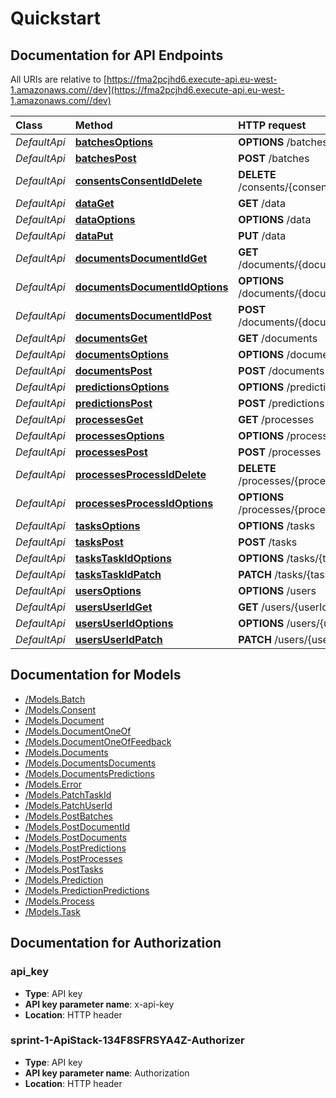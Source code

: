 # Quickstart

## Documentation for API Endpoints

All URIs are relative to [https://fma2pcjhd6.execute-api.eu-west-1.amazonaws.com//dev](https://fma2pcjhd6.execute-api.eu-west-1.amazonaws.com//dev)

| Class | Method | HTTP request | Description |
| :--- | :--- | :--- | :--- |
| _DefaultApi_ | [**batchesOptions**](https://github.com/LucidtechAI/las-docs/tree/cdd709d3fac0950bb6223a1135234f14a0c3e2c8/apis/dev/Apis/DefaultApi.md#batchesoptions) | **OPTIONS** /batches |  |
| _DefaultApi_ | [**batchesPost**](https://github.com/LucidtechAI/las-docs/tree/cdd709d3fac0950bb6223a1135234f14a0c3e2c8/apis/dev/Apis/DefaultApi.md#batchespost) | **POST** /batches |  |
| _DefaultApi_ | [**consentsConsentIdDelete**](https://github.com/LucidtechAI/las-docs/tree/cdd709d3fac0950bb6223a1135234f14a0c3e2c8/apis/dev/Apis/DefaultApi.md#consentsconsentiddelete) | **DELETE** /consents/{consentId} |  |
| _DefaultApi_ | [**dataGet**](https://github.com/LucidtechAI/las-docs/tree/cdd709d3fac0950bb6223a1135234f14a0c3e2c8/apis/dev/Apis/DefaultApi.md#dataget) | **GET** /data |  |
| _DefaultApi_ | [**dataOptions**](https://github.com/LucidtechAI/las-docs/tree/cdd709d3fac0950bb6223a1135234f14a0c3e2c8/apis/dev/Apis/DefaultApi.md#dataoptions) | **OPTIONS** /data |  |
| _DefaultApi_ | [**dataPut**](https://github.com/LucidtechAI/las-docs/tree/cdd709d3fac0950bb6223a1135234f14a0c3e2c8/apis/dev/Apis/DefaultApi.md#dataput) | **PUT** /data |  |
| _DefaultApi_ | [**documentsDocumentIdGet**](https://github.com/LucidtechAI/las-docs/tree/cdd709d3fac0950bb6223a1135234f14a0c3e2c8/apis/dev/Apis/DefaultApi.md#documentsdocumentidget) | **GET** /documents/{documentId} |  |
| _DefaultApi_ | [**documentsDocumentIdOptions**](https://github.com/LucidtechAI/las-docs/tree/cdd709d3fac0950bb6223a1135234f14a0c3e2c8/apis/dev/Apis/DefaultApi.md#documentsdocumentidoptions) | **OPTIONS** /documents/{documentId} |  |
| _DefaultApi_ | [**documentsDocumentIdPost**](https://github.com/LucidtechAI/las-docs/tree/cdd709d3fac0950bb6223a1135234f14a0c3e2c8/apis/dev/Apis/DefaultApi.md#documentsdocumentidpost) | **POST** /documents/{documentId} |  |
| _DefaultApi_ | [**documentsGet**](https://github.com/LucidtechAI/las-docs/tree/cdd709d3fac0950bb6223a1135234f14a0c3e2c8/apis/dev/Apis/DefaultApi.md#documentsget) | **GET** /documents |  |
| _DefaultApi_ | [**documentsOptions**](https://github.com/LucidtechAI/las-docs/tree/cdd709d3fac0950bb6223a1135234f14a0c3e2c8/apis/dev/Apis/DefaultApi.md#documentsoptions) | **OPTIONS** /documents |  |
| _DefaultApi_ | [**documentsPost**](https://github.com/LucidtechAI/las-docs/tree/cdd709d3fac0950bb6223a1135234f14a0c3e2c8/apis/dev/Apis/DefaultApi.md#documentspost) | **POST** /documents |  |
| _DefaultApi_ | [**predictionsOptions**](https://github.com/LucidtechAI/las-docs/tree/cdd709d3fac0950bb6223a1135234f14a0c3e2c8/apis/dev/Apis/DefaultApi.md#predictionsoptions) | **OPTIONS** /predictions |  |
| _DefaultApi_ | [**predictionsPost**](https://github.com/LucidtechAI/las-docs/tree/cdd709d3fac0950bb6223a1135234f14a0c3e2c8/apis/dev/Apis/DefaultApi.md#predictionspost) | **POST** /predictions |  |
| _DefaultApi_ | [**processesGet**](https://github.com/LucidtechAI/las-docs/tree/cdd709d3fac0950bb6223a1135234f14a0c3e2c8/apis/dev/Apis/DefaultApi.md#processesget) | **GET** /processes |  |
| _DefaultApi_ | [**processesOptions**](https://github.com/LucidtechAI/las-docs/tree/cdd709d3fac0950bb6223a1135234f14a0c3e2c8/apis/dev/Apis/DefaultApi.md#processesoptions) | **OPTIONS** /processes |  |
| _DefaultApi_ | [**processesPost**](https://github.com/LucidtechAI/las-docs/tree/cdd709d3fac0950bb6223a1135234f14a0c3e2c8/apis/dev/Apis/DefaultApi.md#processespost) | **POST** /processes |  |
| _DefaultApi_ | [**processesProcessIdDelete**](https://github.com/LucidtechAI/las-docs/tree/cdd709d3fac0950bb6223a1135234f14a0c3e2c8/apis/dev/Apis/DefaultApi.md#processesprocessiddelete) | **DELETE** /processes/{processId} |  |
| _DefaultApi_ | [**processesProcessIdOptions**](https://github.com/LucidtechAI/las-docs/tree/cdd709d3fac0950bb6223a1135234f14a0c3e2c8/apis/dev/Apis/DefaultApi.md#processesprocessidoptions) | **OPTIONS** /processes/{processId} |  |
| _DefaultApi_ | [**tasksOptions**](https://github.com/LucidtechAI/las-docs/tree/cdd709d3fac0950bb6223a1135234f14a0c3e2c8/apis/dev/Apis/DefaultApi.md#tasksoptions) | **OPTIONS** /tasks |  |
| _DefaultApi_ | [**tasksPost**](https://github.com/LucidtechAI/las-docs/tree/cdd709d3fac0950bb6223a1135234f14a0c3e2c8/apis/dev/Apis/DefaultApi.md#taskspost) | **POST** /tasks |  |
| _DefaultApi_ | [**tasksTaskIdOptions**](https://github.com/LucidtechAI/las-docs/tree/cdd709d3fac0950bb6223a1135234f14a0c3e2c8/apis/dev/Apis/DefaultApi.md#taskstaskidoptions) | **OPTIONS** /tasks/{taskId} |  |
| _DefaultApi_ | [**tasksTaskIdPatch**](https://github.com/LucidtechAI/las-docs/tree/cdd709d3fac0950bb6223a1135234f14a0c3e2c8/apis/dev/Apis/DefaultApi.md#taskstaskidpatch) | **PATCH** /tasks/{taskId} |  |
| _DefaultApi_ | [**usersOptions**](https://github.com/LucidtechAI/las-docs/tree/cdd709d3fac0950bb6223a1135234f14a0c3e2c8/apis/dev/Apis/DefaultApi.md#usersoptions) | **OPTIONS** /users |  |
| _DefaultApi_ | [**usersUserIdGet**](https://github.com/LucidtechAI/las-docs/tree/cdd709d3fac0950bb6223a1135234f14a0c3e2c8/apis/dev/Apis/DefaultApi.md#usersuseridget) | **GET** /users/{userId} |  |
| _DefaultApi_ | [**usersUserIdOptions**](https://github.com/LucidtechAI/las-docs/tree/cdd709d3fac0950bb6223a1135234f14a0c3e2c8/apis/dev/Apis/DefaultApi.md#usersuseridoptions) | **OPTIONS** /users/{userId} |  |
| _DefaultApi_ | [**usersUserIdPatch**](https://github.com/LucidtechAI/las-docs/tree/cdd709d3fac0950bb6223a1135234f14a0c3e2c8/apis/dev/Apis/DefaultApi.md#usersuseridpatch) | **PATCH** /users/{userId} |  |

## Documentation for Models

* [/Models.Batch](https://github.com/LucidtechAI/las-docs/tree/cdd709d3fac0950bb6223a1135234f14a0c3e2c8/apis/dev/Models/Batch.md)
* [/Models.Consent](https://github.com/LucidtechAI/las-docs/tree/cdd709d3fac0950bb6223a1135234f14a0c3e2c8/apis/dev/Models/Consent.md)
* [/Models.Document](https://github.com/LucidtechAI/las-docs/tree/cdd709d3fac0950bb6223a1135234f14a0c3e2c8/apis/dev/Models/Document.md)
* [/Models.DocumentOneOf](https://github.com/LucidtechAI/las-docs/tree/cdd709d3fac0950bb6223a1135234f14a0c3e2c8/apis/dev/Models/DocumentOneOf.md)
* [/Models.DocumentOneOfFeedback](https://github.com/LucidtechAI/las-docs/tree/cdd709d3fac0950bb6223a1135234f14a0c3e2c8/apis/dev/Models/DocumentOneOfFeedback.md)
* [/Models.Documents](https://github.com/LucidtechAI/las-docs/tree/cdd709d3fac0950bb6223a1135234f14a0c3e2c8/apis/dev/Models/Documents.md)
* [/Models.DocumentsDocuments](https://github.com/LucidtechAI/las-docs/tree/cdd709d3fac0950bb6223a1135234f14a0c3e2c8/apis/dev/Models/DocumentsDocuments.md)
* [/Models.DocumentsPredictions](https://github.com/LucidtechAI/las-docs/tree/cdd709d3fac0950bb6223a1135234f14a0c3e2c8/apis/dev/Models/DocumentsPredictions.md)
* [/Models.Error](https://github.com/LucidtechAI/las-docs/tree/cdd709d3fac0950bb6223a1135234f14a0c3e2c8/apis/dev/Models/Error.md)
* [/Models.PatchTaskId](https://github.com/LucidtechAI/las-docs/tree/cdd709d3fac0950bb6223a1135234f14a0c3e2c8/apis/dev/Models/PatchTaskId.md)
* [/Models.PatchUserId](https://github.com/LucidtechAI/las-docs/tree/cdd709d3fac0950bb6223a1135234f14a0c3e2c8/apis/dev/Models/PatchUserId.md)
* [/Models.PostBatches](https://github.com/LucidtechAI/las-docs/tree/cdd709d3fac0950bb6223a1135234f14a0c3e2c8/apis/dev/Models/PostBatches.md)
* [/Models.PostDocumentId](https://github.com/LucidtechAI/las-docs/tree/cdd709d3fac0950bb6223a1135234f14a0c3e2c8/apis/dev/Models/PostDocumentId.md)
* [/Models.PostDocuments](https://github.com/LucidtechAI/las-docs/tree/cdd709d3fac0950bb6223a1135234f14a0c3e2c8/apis/dev/Models/PostDocuments.md)
* [/Models.PostPredictions](https://github.com/LucidtechAI/las-docs/tree/cdd709d3fac0950bb6223a1135234f14a0c3e2c8/apis/dev/Models/PostPredictions.md)
* [/Models.PostProcesses](https://github.com/LucidtechAI/las-docs/tree/cdd709d3fac0950bb6223a1135234f14a0c3e2c8/apis/dev/Models/PostProcesses.md)
* [/Models.PostTasks](https://github.com/LucidtechAI/las-docs/tree/cdd709d3fac0950bb6223a1135234f14a0c3e2c8/apis/dev/Models/PostTasks.md)
* [/Models.Prediction](https://github.com/LucidtechAI/las-docs/tree/cdd709d3fac0950bb6223a1135234f14a0c3e2c8/apis/dev/Models/Prediction.md)
* [/Models.PredictionPredictions](https://github.com/LucidtechAI/las-docs/tree/cdd709d3fac0950bb6223a1135234f14a0c3e2c8/apis/dev/Models/PredictionPredictions.md)
* [/Models.Process](https://github.com/LucidtechAI/las-docs/tree/cdd709d3fac0950bb6223a1135234f14a0c3e2c8/apis/dev/Models/Process.md)
* [/Models.Task](https://github.com/LucidtechAI/las-docs/tree/cdd709d3fac0950bb6223a1135234f14a0c3e2c8/apis/dev/Models/Task.md)

## Documentation for Authorization

### api\_key

* **Type**: API key
* **API key parameter name**: x-api-key
* **Location**: HTTP header

### sprint-1-ApiStack-134F8SFRSYA4Z-Authorizer

* **Type**: API key
* **API key parameter name**: Authorization
* **Location**: HTTP header

